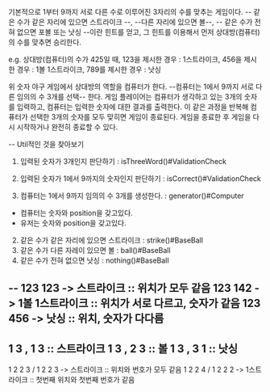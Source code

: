 기본적으로 1부터 9까지 서로 다른 수로 이루어진 3자리의 수를 맞추는 게임이다.
-- 같은 수가 같은 자리에 있으면 스트라이크 --, --다른 자리에 있으면 볼--, 
-- 같은 수가 전혀 없으면 포볼 또는 낫싱 --이란 힌트를 얻고, 그 힌트를 이용해서 먼저 상대방(컴퓨터)의 수를 맞추면 승리한다.

e.g. 상대방(컴퓨터)의 수가 425일 때, 123을 제시한 경우 : 1스트라이크, 
456을 제시한 경우 : 1볼 1스트라이크, 789를 제시한 경우 : 낫싱

위 숫자 야구 게임에서 상대방의 역할을 컴퓨터가 한다. 
--컴퓨터는 1에서 9까지 서로 다른 임의의 수 3개를 선택-- 한다. 
게임 플레이어는 컴퓨터가 생각하고 있는 3개의 숫자를 입력하고, 컴퓨터는 입력한 숫자에 대한 결과를 출력한다.
이 같은 과정을 반복해 컴퓨터가 선택한 3개의 숫자를 모두 맞히면 게임이 종료된다.
게임을 종료한 후 게임을 다시 시작하거나 완전히 종료할 수 있다.

-- Util적인 것을 찾아보기
1. 입력된 숫자가 3개인지 판단하기 : isThreeWord()#ValidationCheck
2. 입력된 숫자가 1에서 9까지의 숫자인지 판단하기 : isCorrect()#ValidationCheck

1. 컴퓨터는 1에서 9까지 임의의 수 3개를 생성한다. : generator()#Computer
 - 컴퓨터는 숫자와 position을 갖고있다.
 - 유저는 숫자와 position을 갖고있다.
2. 같은 수가 같은 자리에 있으면 스트라이크 : strike()#BaseBall
3. 같은 수가 다른 자레이 있으면 볼 : ball()#BaseBall
4. 같은 수가 전혀 없으면 낫싱 : nothing()#BaseBall

--
123 123 -> 스트라이크 :: 위치가 모두 같음
123 142 -> 1볼 1스트라이크 :: 위치가 서로 다르고, 숫자가 같음
123 456 -> 낫싱 :: 위치, 숫자가 다다름
--
1 3 , 1 3 :: 스트라이크
1 3 , 2 3 :: 볼
1 3 , 3 1 :: 낫싱
--
1 2 2 3 / 1 2 2 3 -> 스트라이크 :: 위치와 번호가 모두 같음
1 2 2 4 / 1 2 2 2 -> 1스트라이크 :: 첫번째 위치와 첫번째 번호가 같음






















